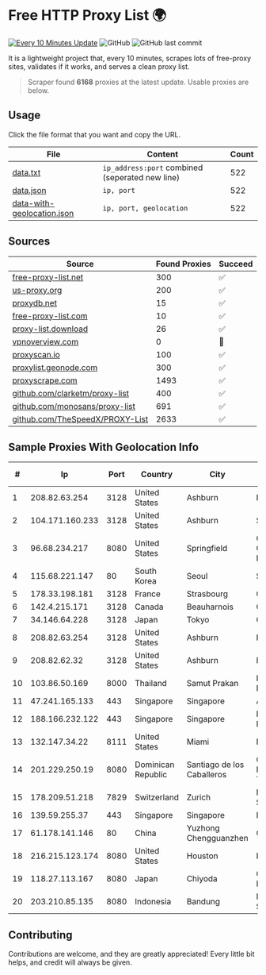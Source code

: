 
# Free HTTP Proxy List 🌍

[![Every 10 Minutes Update](https://github.com/mertguvencli/http-proxy-list/actions/workflows/main.yml/badge.svg?branch=main)](https://github.com/mertguvencli/http-proxy-list/actions/workflows/main.yml)
![GitHub](https://img.shields.io/github/license/mertguvencli/http-proxy-list)
![GitHub last commit](https://img.shields.io/github/last-commit/mertguvencli/http-proxy-list)

It is a lightweight project that, every 10 minutes, scrapes lots of free-proxy sites, validates if it works, and serves a clean proxy list.


> Scraper found **6168** proxies at the latest update. Usable proxies are below.

## Usage

Click the file format that you want and copy the URL.


|File|Content|Count|
|----|-------|-----|
|[data.txt](https://raw.githubusercontent.com/mertguvencli/http-proxy-list/main/proxy-list/data.txt)|`ip_address:port` combined (seperated new line)|522|
|[data.json](https://raw.githubusercontent.com/mertguvencli/http-proxy-list/main/proxy-list/data.json)|`ip, port`|522|
|[data-with-geolocation.json](https://raw.githubusercontent.com/mertguvencli/http-proxy-list/main/proxy-list/data-with-geolocation.json)|`ip, port, geolocation`|522|

## Sources

|Source|Found Proxies|Succeed|
|------|-------------|-------|
|[free-proxy-list.net](https://free-proxy-list.net)|300|✅|
|[us-proxy.org](https://www.us-proxy.org)|200|✅|
|[proxydb.net](http://proxydb.net)|15|✅|
|[free-proxy-list.com](https://free-proxy-list.com/?page=&port=&type%5B%5D=http&type%5B%5D=https&up_time=0&search=Search)|10|✅|
|[proxy-list.download](https://www.proxy-list.download/HTTP)|26|✅|
|[vpnoverview.com](https://vpnoverview.com/privacy/anonymous-browsing/free-proxy-servers)|0|🚫|
|[proxyscan.io](https://www.proxyscan.io)|100|✅|
|[proxylist.geonode.com](https://proxylist.geonode.com/api/proxy-list?limit=300&page=1&sort_by=lastChecked&sort_type=desc&protocols=http,https)|300|✅|
|[proxyscrape.com](https://api.proxyscrape.com/v2/?request=displayproxies&protocol=http&timeout=10000&country=all&ssl=all&anonymity=all)|1493|✅|
|[github.com/clarketm/proxy-list](https://raw.githubusercontent.com/clarketm/proxy-list/master/proxy-list-raw.txt)|400|✅|
|[github.com/monosans/proxy-list](https://raw.githubusercontent.com/monosans/proxy-list/main/proxies/http.txt)|691|✅|
|[github.com/TheSpeedX/PROXY-List](https://raw.githubusercontent.com/TheSpeedX/PROXY-List/master/http.txt)|2633|✅|


## Sample Proxies With Geolocation Info

|#|Ip|Port|Country|City|Internet Service Provider|
|-|--|----|-------|----|-------------------------|
|1|208.82.63.254|3128|United States|Ashburn|Bernardi Sounds|
|2|104.171.160.233|3128|United States|Ashburn|Sneaker Server|
|3|96.68.234.217|8080|United States|Springfield|Comcast Cable Communications, LLC|
|4|115.68.221.147|80|South Korea|Seoul|SMILESERV|
|5|178.33.198.181|3128|France|Strasbourg|OVH SAS|
|6|142.4.215.171|3128|Canada|Beauharnois|OVH SAS|
|7|34.146.64.228|3128|Japan|Tokyo|Google LLC|
|8|208.82.63.254|3128|United States|Ashburn|Bernardi Sounds|
|9|208.82.62.32|3128|United States|Ashburn|Bernardi Sounds|
|10|103.86.50.169|8000|Thailand|Samut Prakan|Bangmod Enterprise Co.|
|11|47.241.165.133|443|Singapore|Singapore|Alibaba.com LLC|
|12|188.166.232.122|443|Singapore|Singapore|DigitalOcean, LLC|
|13|132.147.34.22|8111|United States|Miami|Breezeline|
|14|201.229.250.19|8080|Dominican Republic|Santiago de los Caballeros|Compañía Dominicana de Teléfonos S. A.|
|15|178.209.51.218|7829|Switzerland|Zurich|Nine Internet Solutions AG|
|16|139.59.255.37|443|Singapore|Singapore|DIGITALOCEAN|
|17|61.178.141.146|80|China|Yuzhong Chengguanzhen|Chinanet|
|18|216.215.123.174|8080|United States|Houston|Logix|
|19|118.27.113.167|8080|Japan|Chiyoda|GMO Internet, Inc.|
|20|203.210.85.135|8080|Indonesia|Bandung|Infrastruktur STARNET|



## Contributing

Contributions are welcome, and they are greatly appreciated! Every
little bit helps, and credit will always be given.

